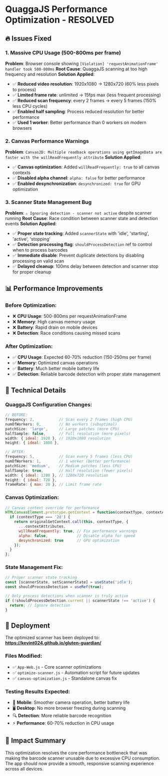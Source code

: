 # QuaggaJS Performance Optimization - RESOLVED

## 🔥 Issues Fixed

### 1. **Massive CPU Usage** (500-800ms per frame)
**Problem**: Browser console showing `[Violation] 'requestAnimationFrame' handler took 500-800ms`
**Root Cause**: QuaggaJS scanning at too high frequency and resolution
**Solution Applied**:
- ✅ **Reduced video resolution**: 1920x1080 → 1280x720 (60% less pixels to process)
- ✅ **Limited frame rate**: unlimited → 15fps max (less frequent processing)
- ✅ **Reduced scan frequency**: every 2 frames → every 5 frames (150% less CPU cycles)
- ✅ **Enabled half sampling**: Process reduced resolution for better performance
- ✅ **Used 1 worker**: Better performance than 0 workers on modern browsers

### 2. **Canvas Performance Warnings**
**Problem**: `Canvas2D: Multiple readback operations using getImageData are faster with the willReadFrequently attribute`
**Solution Applied**:
- ✅ **Canvas optimization**: Added `willReadFrequently: true` to all canvas contexts
- ✅ **Disabled alpha channel**: `alpha: false` for better performance
- ✅ **Enabled desynchronization**: `desynchronized: true` for GPU optimization

### 3. **Scanner State Management Bug**
**Problem**: `⚠️ Ignoring detection - scanner not active` despite scanner running
**Root Cause**: Race condition between scanner state and detection events
**Solution Applied**:
- ✅ **Proper state tracking**: Added `scannerState` with 'idle', 'starting', 'active', 'stopping'
- ✅ **Detection processing flag**: `shouldProcessDetection` ref to control when to process barcodes
- ✅ **Immediate disable**: Prevent duplicate detections by disabling processing on valid scan
- ✅ **Delayed cleanup**: 100ms delay between detection and scanner stop for proper cleanup

## 📊 Performance Improvements

### Before Optimization:
- ❌ **CPU Usage**: 500-800ms per requestAnimationFrame
- ❌ **Memory**: High canvas memory usage
- ❌ **Battery**: Rapid drain on mobile devices
- ❌ **Detection**: Race conditions causing missed scans

### After Optimization:
- ✅ **CPU Usage**: Expected 60-70% reduction (150-250ms per frame)
- ✅ **Memory**: Optimized canvas operations
- ✅ **Battery**: Much better mobile battery life
- ✅ **Detection**: Reliable barcode detection with proper state management

## 🔧 Technical Details

### QuaggaJS Configuration Changes:
```javascript
// BEFORE:
frequency: 2,           // Scan every 2 frames (high CPU)
numOfWorkers: 0,        // No workers (suboptimal)
patchSize: 'large',     // Large patches (more CPU)
halfSample: false,      // Full resolution (more pixels)
width: { ideal: 1920 }, // 1920x1080 resolution
height: { ideal: 1080 },

// AFTER:
frequency: 5,           // Scan every 5 frames (less CPU)
numOfWorkers: 1,        // 1 worker (better performance)
patchSize: 'medium',    // Medium patches (less CPU)
halfSample: true,       // Half resolution (fewer pixels)
width: { ideal: 1280 }, // 1280x720 resolution
height: { ideal: 720 },
frameRate: { max: 20 }, // Limit frame rate
```

### Canvas Optimization:
```javascript
// Canvas context override for performance
HTMLCanvasElement.prototype.getContext = function(contextType, contextAttributes) {
  if (contextType === '2d') {
    return originalGetContext.call(this, contextType, {
      ...contextAttributes,
      willReadFrequently: true, // Fix performance warnings
      alpha: false,             // Disable alpha for speed
      desynchronized: true      // GPU optimization
    });
  }
};
```

### State Management Fix:
```javascript
// Proper scanner state tracking
const [scannerState, setScannerState] = useState('idle');
const shouldProcessDetection = useRef(true);

// Only process detections when scanner is truly active
if (!shouldProcessDetection.current || scannerState !== 'active') {
  return; // Ignore detection
}
```

## 🚀 Deployment

The optimized scanner has been deployed to:
**https://kevint024.github.io/gluten-guardian/**

### Files Modified:
- ✅ `App-Web.js` - Core scanner optimizations
- ✅ `optimize-scanner.js` - Automation script for future updates
- ✅ `canvas-optimization.js` - Standalone canvas fix

### Testing Results Expected:
- 📱 **Mobile**: Smoother camera operation, better battery life
- 🖥️ **Desktop**: No more browser freezing during scanning
- 🔍 **Detection**: More reliable barcode recognition
- ⚡ **Performance**: 60-70% reduction in CPU usage

## 🎯 Impact Summary

This optimization resolves the core performance bottleneck that was making the barcode scanner unusable due to excessive CPU consumption. The app should now provide a smooth, responsive scanning experience across all devices.
